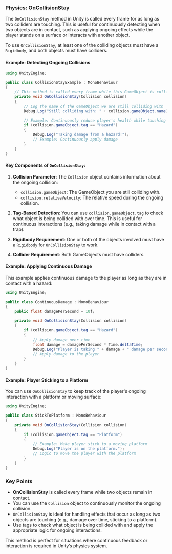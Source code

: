 
### Physics: OnCollisionStay

The `OnCollisionStay` method in Unity is called every frame for as long as two colliders are touching. This is useful for continuously detecting when two objects are in contact, such as applying ongoing effects while the player stands on a surface or interacts with another object.

To use `OnCollisionStay`, at least one of the colliding objects must have a `Rigidbody`, and both objects must have colliders.

#### Example: Detecting Ongoing Collisions

```csharp
using UnityEngine;

public class CollisionStayExample : MonoBehaviour
{
    // This method is called every frame while this GameObject is colliding with another GameObject
    private void OnCollisionStay(Collision collision)
    {
        // Log the name of the GameObject we are still colliding with
        Debug.Log("Still colliding with: " + collision.gameObject.name);

        // Example: Continuously reduce player's health while touching a hazard
        if (collision.gameObject.tag == "Hazard")
        {
            Debug.Log("Taking damage from a hazard!");
            // Example: Continuously apply damage
        }
    }
}
```

#### Key Components of `OnCollisionStay`:

1. **Collision Parameter**: The `Collision` object contains information about the ongoing collision:
   - `collision.gameObject`: The GameObject you are still colliding with.
   - `collision.relativeVelocity`: The relative speed during the ongoing collision.

2. **Tag-Based Detection**: You can use `collision.gameObject.tag` to check what object is being collided with over time. This is useful for continuous interactions (e.g., taking damage while in contact with a trap).

3. **Rigidbody Requirement**: One or both of the objects involved must have a `Rigidbody` for `OnCollisionStay` to work.

4. **Collider Requirement**: Both GameObjects must have colliders.

#### Example: Applying Continuous Damage

This example applies continuous damage to the player as long as they are in contact with a hazard:

```csharp
using UnityEngine;

public class ContinuousDamage : MonoBehaviour
{
    public float damagePerSecond = 10f;

    private void OnCollisionStay(Collision collision)
    {
        if (collision.gameObject.tag == "Hazard")
        {
            // Apply damage over time
            float damage = damagePerSecond * Time.deltaTime;
            Debug.Log("Player is taking " + damage + " damage per second from the hazard.");
            // Apply damage to the player
        }
    }
}
```

#### Example: Player Sticking to a Platform

You can use `OnCollisionStay` to keep track of the player's ongoing interaction with a platform or moving surface:

```csharp
using UnityEngine;

public class StickToPlatform : MonoBehaviour
{
    private void OnCollisionStay(Collision collision)
    {
        if (collision.gameObject.tag == "Platform")
        {
            // Example: Make player stick to a moving platform
            Debug.Log("Player is on the platform.");
            // Logic to move the player with the platform
        }
    }
}
```

### Key Points

- **OnCollisionStay** is called every frame while two objects remain in contact.
- You can use the `Collision` object to continuously monitor the ongoing collision.
- `OnCollisionStay` is ideal for handling effects that occur as long as two objects are touching (e.g., damage over time, sticking to a platform).
- Use tags to check what object is being collided with and apply the appropriate logic for ongoing interactions.

This method is perfect for situations where continuous feedback or interaction is required in Unity’s physics system.
